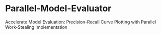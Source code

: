 # Parallel-Model-Evaluator
Accelerate Model Evaluation: Precision-Recall Curve Plotting with Parallel Work-Stealing Implementation
